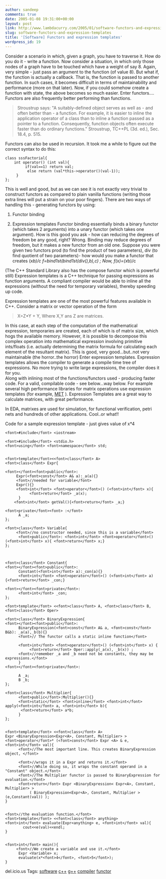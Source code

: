 ```yaml
---
author: sandeep
comments: true
date: 2005-01-08 19:31:00+00:00
layout: post
link: http://www.lambdacurry.com/2005/01/software-functors-and-expression-templates/
slug: software-functors-and-expression-templates
title: '[Software] Functors and expression templates'
wordpress_id: 19
---
```


Consider a scenario in which, given a graph, you have to traverse it. How do you do it - write a function. Now consider a situation, in which only those nodes of a graph have to be touched which have a weight of say 8. Again, very simple - just pass an argument to the function (of value 8).
But what if, the function is actually a callback. That is, the function is passed to another function. In such cases, it becomes difficult in terms of maintainability and performance (more on that later). Now, if you could somehow create a function with state, the above becomes so much easier. Enter functors....
Functors are also frequently better performing than functions. 


<blockquote>Stroustrup says:
"A suitably-defined object serves as well as - and often better than - a function. For example, it is easier to inline the application operator of a class than to inline a function passed as a pointer to a function.
Consequently, function objects often execute faster than do ordinary functions." Stroustrup, TC++PL (3d. ed.), Sec. 18.4, p. 515.
</blockquote>



Functors can also be used in recursion. It took me a while to figure out the correct syntax to do this:    




    
    
    
    class sssFactorial{
        int operator() (int val){
             if(val==1) return val;
              else return (val*this->operator()(val-1));
         }
    };
    
    





   
This is well and good, but as we can see it is not exactly very trivial to construct functors as compared to plain vanilla functions (writing those extra lines will put a strain on your poor fingers).
There are two ways of handling this - generating functors by using:


  
  1. Functor binding
  
  
  2. Expression templates
Functor binding essentially binds a binary functor (which takes 2 arguments) into a unary functor (which takes one argument). How is this good you ask - how can reducing the degrees of freedom be any good, right?
Wrong.
Binding may reduce degrees of freedom, but it makes a new functor from an old one.
Suppose you were given two functors prod (to find the product of two parameters), div (to find quotient of two parameters)- how would you make a functor that creates (x*b)/c
f=bind1st(bind1st(div(),b),c) ;
Now, f(x)=(x*b)/c

(The C++ Standard Library also has the compose functor which is powerful still)
Expression templates is a C++ technique for passing expressions as function arguments. A compliant compiler would be able to inline all the expressions (without the need for temporary variables), thereby speeding up code.

Expression templates are one of the most powerful features available in C++. Consider a matrix or vector operation of the form


<blockquote>
X=Z*Y + Y,
  Where X,Y ans Z are matrices.
</blockquote>



In this case, at each step of the computation of the mathematical expression, temporaries are created, each of which is of matrix size, which hogs the available memory. However, it is possible to decompose this complex operation into mathematical expression involving primitive ints/floats (i.e. actually determining the matrix formula for calculating each element of the resultant matrix). This is good, very good...but..not very maintainable (the horror..the horror)
Enter expression templates. 
Expression templates allows the compiler to generate a compile time tree of expressions. No more trying to write large expressions, the compiler does it for you.  
Along with inlining most of the functions/functors used - producing faster code.
For a valid, compilable code - see below...way below.
For example several high performance libraries for matrix operations use expression templates (for example, [MET](http://met.sourceforge.net/) ).
Expression Templates are a great way to calculate matrices, with great performance.

In EDA, matrixes are used for simulation, for functional verification, petri nets and hundreds of other applications. Cool..or what!!


Code for a sample expression template - just gives value of x*4





    
    
    
    <font>#include</font> <iostream> 
    
    <font>#include</font> <stdio.h> 
    <font>using</font> <font>namespace</font> std;
    
         
    <font>template</font><<font>class</font> A>
    <font>class</font> Expr{
    
    <font></font><font>public</font>:
         Expr(<font>const</font> A& a):_a(a){}     
         <font>//needed for variable</font>
         Expr(){}       
         <font>int</font> <font>operator</font>() (<font>int</font> x){
               <font>return</font> _a(x);
          }    
        <font>int</font> getVal(){<font>return</font> _a;}
    
    <font>private</font><font> :</font>
          A _a;
    };
         
    <font>class</font> Variable{
         <font>//no constructor needed, since this is a variable</font>
          <font>public</font>: <font>int</font> <font>operator</font>() (<font>int</font> x){ <font>return</font> x;}
    };
    
         
    
    <font>class</font> Constant{
    <font></font><font>public</font>:
          Constant(<font>int</font> a):_con(a){}
          <font>int</font> <font>operator</font>() (<font>int</font> a){<font>return</font> _con;}
    
    <font></font><font>private</font>:
          <font>int</font> _con;
    };
         
    <font>template</font> <<font>class</font> A, <font>class</font> B, <font>class</font> Oper>
    
    <font>class</font> BinaryExpression{
    <font></font><font>public</font>:
          BinaryExpression(<font>const</font> A& a, <font>const</font> B&b): _a(a),_b(b){}
          <font>// The functor calls a static inline function</font>
    
          <font>int</font> <font>operator</font>() (<font>int</font> x) {
               <font>return</font> Oper::apply(_a(x), _b(x)) ;
          <font>//remember _a and _b need not be constants, they may be expressions.</font>
          }
    <font></font><font>private</font>:
    
          A _a;
          B _b;
    };
    
    <font>class</font> Multiplier{
          <font>public</font>:Multiplier(){}
          <font>static</font> <font>inline</font> <font>int</font> apply(<font>int</font> a, <font>int</font> b){ 
           <font>return</font> a*b;
          }
    };
         
    
    <font>template</font> <<font>class</font> A>
    Expr <BinaryExpression<Expr<A>, Constant, Multiplier> >
    <font>operator</font>* (<font>const</font> Expr <A> & e, <font>int</font> val){
          <font>//The most important line. This creates BinaryExpression object, </font>
    
          <font>//wraps it in a Expr and returns it.</font>
          <font>//While doing so, it wraps the constant operand in a "Constant" object.</font>
          <font>//The Multiplier functor is passed to BinaryExpression for evaluation.</font>
          <font>return</font> Expr <BinaryExpression< Expr<A>, Constant, Multiplier> > 
               ( BinaryExpression<Expr<A>, Constant, Multiplier > (e,Constant(val)) );
    }
    
    
    <font>//the evaluation function.</font>
    <font>template</font> <<font>class</font> anything>
    <font>int</font> evaluate(Expr<anything> e, <font>int</font> val){
            cout<<e(val)<<endl;
    }
    
    
    <font>int</font> main(){
         <font>//We create a variable and use it.</font>
          Expr <Variable> x;
          evaluate(x*<font>4</font>, <font>5</font>);
    }
         
    









del.icio.us Tags: [software](http://del.icio.us/sss8ue/software) [c++](http://del.icio.us/sss8ue/c++) [g++](http://del.icio.us/sss8ue/g++) [compiler](http://del.icio.us/sss8ue/compiler) [functor](http://del.icio.us/sss8ue/functor)
